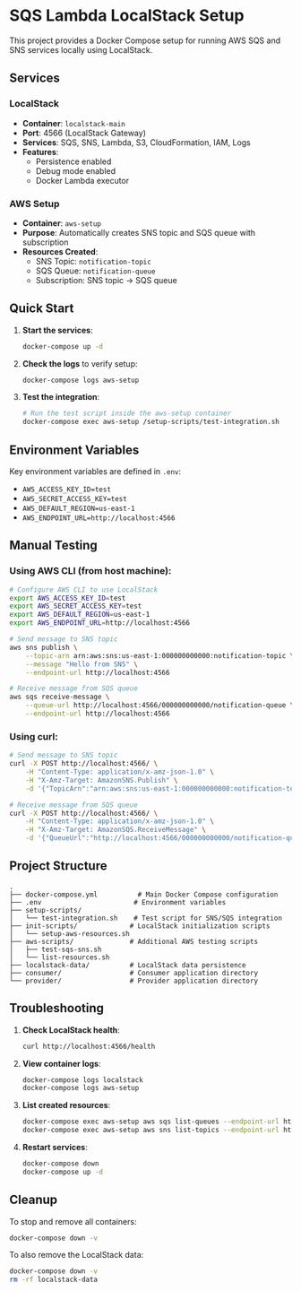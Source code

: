 # SQS Lambda LocalStack Setup

This project provides a Docker Compose setup for running AWS SQS and SNS services locally using LocalStack.

## Services

### LocalStack
- **Container**: `localstack-main`
- **Port**: 4566 (LocalStack Gateway)
- **Services**: SQS, SNS, Lambda, S3, CloudFormation, IAM, Logs
- **Features**: 
  - Persistence enabled
  - Debug mode enabled
  - Docker Lambda executor

### AWS Setup
- **Container**: `aws-setup`
- **Purpose**: Automatically creates SNS topic and SQS queue with subscription
- **Resources Created**:
  - SNS Topic: `notification-topic`
  - SQS Queue: `notification-queue`
  - Subscription: SNS topic → SQS queue

## Quick Start

1. **Start the services**:
   ```bash
   docker-compose up -d
   ```

2. **Check the logs** to verify setup:
   ```bash
   docker-compose logs aws-setup
   ```

3. **Test the integration**:
   ```bash
   # Run the test script inside the aws-setup container
   docker-compose exec aws-setup /setup-scripts/test-integration.sh
   ```

## Environment Variables

Key environment variables are defined in `.env`:
- `AWS_ACCESS_KEY_ID=test`
- `AWS_SECRET_ACCESS_KEY=test`
- `AWS_DEFAULT_REGION=us-east-1`
- `AWS_ENDPOINT_URL=http://localhost:4566`

## Manual Testing

### Using AWS CLI (from host machine):
```bash
# Configure AWS CLI to use LocalStack
export AWS_ACCESS_KEY_ID=test
export AWS_SECRET_ACCESS_KEY=test
export AWS_DEFAULT_REGION=us-east-1
export AWS_ENDPOINT_URL=http://localhost:4566

# Send message to SNS topic
aws sns publish \
    --topic-arn arn:aws:sns:us-east-1:000000000000:notification-topic \
    --message "Hello from SNS" \
    --endpoint-url http://localhost:4566

# Receive message from SQS queue
aws sqs receive-message \
    --queue-url http://localhost:4566/000000000000/notification-queue \
    --endpoint-url http://localhost:4566
```

### Using curl:
```bash
# Send message to SNS topic
curl -X POST http://localhost:4566/ \
    -H "Content-Type: application/x-amz-json-1.0" \
    -H "X-Amz-Target: AmazonSNS.Publish" \
    -d '{"TopicArn":"arn:aws:sns:us-east-1:000000000000:notification-topic","Message":"Hello from curl"}'

# Receive message from SQS queue
curl -X POST http://localhost:4566/ \
    -H "Content-Type: application/x-amz-json-1.0" \
    -H "X-Amz-Target: AmazonSQS.ReceiveMessage" \
    -d '{"QueueUrl":"http://localhost:4566/000000000000/notification-queue"}'
```

## Project Structure

```
.
├── docker-compose.yml          # Main Docker Compose configuration
├── .env                       # Environment variables
├── setup-scripts/
│   └── test-integration.sh    # Test script for SNS/SQS integration
├── init-scripts/             # LocalStack initialization scripts
│   └── setup-aws-resources.sh
├── aws-scripts/              # Additional AWS testing scripts
│   ├── test-sqs-sns.sh
│   └── list-resources.sh
├── localstack-data/          # LocalStack data persistence
├── consumer/                 # Consumer application directory
└── provider/                 # Provider application directory
```

## Troubleshooting

1. **Check LocalStack health**:
   ```bash
   curl http://localhost:4566/health
   ```

2. **View container logs**:
   ```bash
   docker-compose logs localstack
   docker-compose logs aws-setup
   ```

3. **List created resources**:
   ```bash
   docker-compose exec aws-setup aws sqs list-queues --endpoint-url http://localstack:4566
   docker-compose exec aws-setup aws sns list-topics --endpoint-url http://localstack:4566
   ```

4. **Restart services**:
   ```bash
   docker-compose down
   docker-compose up -d
   ```

## Cleanup

To stop and remove all containers:
```bash
docker-compose down -v
```

To also remove the LocalStack data:
```bash
docker-compose down -v
rm -rf localstack-data
```
